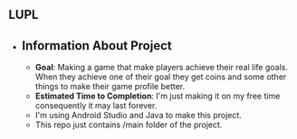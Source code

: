 ## LUPL
 * ## Information About Project
   * **Goal**: Making a game that make players achieve their real life goals. When they achieve one of their goal they get coins and some other things to make their game profile better.
   * **Estimated Time to Completion**: I'm just making it on my free time consequently it may last forever.
   * I'm using Android Studio and Java to make this project.
   * This repo just contains /main folder of the project.
